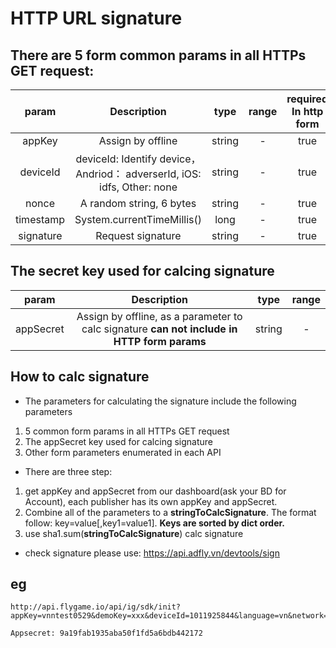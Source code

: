 # HTTP URL signature

## There are 5 form common params in all HTTPs GET request:

| param | Description | type | range | required In http form|
|:--:|:--:|:--:|:--:|:--:|
| appKey | Assign by offline | string | - | true |
| deviceId | deviceId: Identify device， Andriod： adverserId, iOS: idfs, Other: none| string | - | true |
| nonce | A random string, 6 bytes| string | - | true |
| timestamp | System.currentTimeMillis() | long | - | true |
| signature | Request signature | string | - | true |

## The secret key used for calcing signature
| param | Description | type | range |
|:--:|:--:|:--:|:--:|
| appSecret | Assign by offline, as a parameter to calc signature <b>can not include in HTTP form params</b> | string | - |


## How to calc signature

* The parameters for calculating the signature include the following parameters
1. 5 common form params in all HTTPs GET request
2. The appSecret key used for calcing signature
3. Other form parameters enumerated in each API

* There are three step:
1. get appKey and appSecret from our dashboard(ask your BD for Account), each publisher has its own appKey and appSecret.
2. Combine all of the parameters to a <b>stringToCalcSignature</b>. The format follow: key=value[,key1=value1]. <b> Keys are sorted by dict order. </b>
3. use sha1.sum(<b>stringToCalcSignature</b>) calc signature

* check signature please use: https://api.adfly.vn/devtools/sign

## eg
```
http://api.flygame.io/api/ig/sdk/init?appKey=vnntest0529&demoKey=xxx&deviceId=1011925844&language=vn&network=wifi&nonce=dOauHY&publisher=vnntest0529&signature=84f10b82133320bdba3bcd469c5ae5da6f60ab03&timestamp=1638848308372&widgetId=131

Appsecret: 9a19fab1935aba50f1fd5a6bdb442172
```
